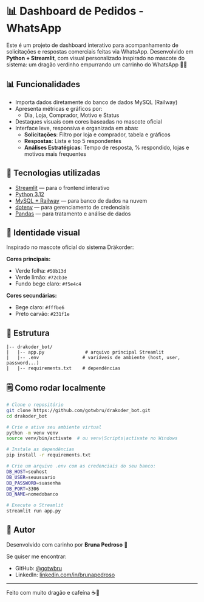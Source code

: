 # 📊 Dashboard de Pedidos - WhatsApp

Este é um projeto de dashboard interativo para acompanhamento de solicitações e respostas comerciais feitas via WhatsApp. Desenvolvido em **Python + Streamlit**, com visual personalizado inspirado no mascote do sistema: um dragão verdinho empurrando um carrinho do WhatsApp 🐉🛂

## 📊 Funcionalidades
- Importa dados diretamente do banco de dados MySQL (Railway)
- Apresenta métricas e gráficos por:
  - Dia, Loja, Comprador, Motivo e Status
- Destaques visuais com cores baseadas no mascote oficial
- Interface leve, responsiva e organizada em abas:
  - **Solicitações**: Filtro por loja e comprador, tabela e gráficos
  - **Respostas**: Lista e top 5 respondentes
  - **Análises Estratégicas**: Tempo de resposta, % respondido, lojas e motivos mais frequentes

## 🚀 Tecnologias utilizadas
- [Streamlit](https://streamlit.io/) — para o frontend interativo
- [Python 3.12](https://www.python.org/)
- [MySQL + Railway](https://railway.app) — para banco de dados na nuvem
- [dotenv](https://pypi.org/project/python-dotenv/) — para gerenciamento de credenciais
- [Pandas](https://pandas.pydata.org/) — para tratamento e análise de dados

## 🎨 Identidade visual
Inspirado no mascote oficial do sistema Dräkorder:

**Cores principais:**
- Verde folha: `#50b13d`
- Verde limão: `#72cb3e`
- Fundo bege claro: `#f5e4c4`

**Cores secundárias:**
- Bege claro: `#fffbe6`
- Preto carvão: `#231f1e`

## 📁 Estrutura
```
|-- drakoder_bot/
|   |-- app.py               # arquivo principal Streamlit
|   |-- .env                # variáveis de ambiente (host, user, password...)
|   |-- requirements.txt    # dependências
```

## 🗒️ Como rodar localmente
```bash
# Clone o repositório
git clone https://github.com/gotwbru/drakoder_bot.git
cd drakoder_bot

# Crie e ative seu ambiente virtual
python -m venv venv
source venv/bin/activate  # ou venv\Scripts\activate no Windows

# Instale as dependências
pip install -r requirements.txt

# Crie um arquivo .env com as credenciais do seu banco:
DB_HOST=seuhost
DB_USER=seuusuario
DB_PASSWORD=suasenha
DB_PORT=3306
DB_NAME=nomedobanco

# Execute o Streamlit
streamlit run app.py
```

## 🎡 Autor
Desenvolvido com carinho por **Bruna Pedroso** 🦊

Se quiser me encontrar:
- GitHub: [@gotwbru](https://github.com/gotwbru)
- LinkedIn: [linkedin.com/in/brunapedroso](https://linkedin.com/in/brunapedroso)

---
Feito com muito dragão e cafeína ☕️🐉

